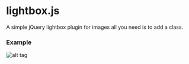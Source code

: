 # lightbox.js
A simple jQuery lightbox plugin for images all you need is to add a class.
### Example
![alt tag](http://www.kelly.tech/static/img/lightbox.png)
